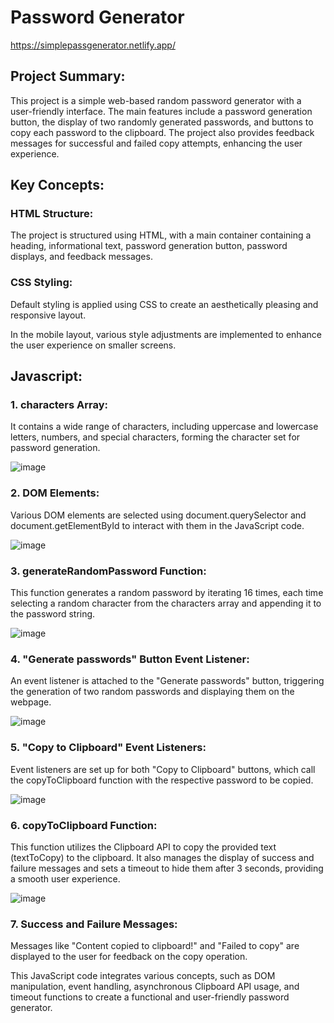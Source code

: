 # Password Generator

https://simplepassgenerator.netlify.app/

## Project Summary:

This project is a simple web-based random password generator with a user-friendly interface. The main features include a password generation button, the display of two randomly generated passwords, and buttons to copy each password to the clipboard. 
The project also provides feedback messages for successful and failed copy attempts, enhancing the user experience.

## Key Concepts:

### HTML Structure:

The project is structured using HTML, with a main container containing a heading, informational text, password generation button, password displays, and feedback messages.

### CSS Styling:
Default styling is applied using CSS to create an aesthetically pleasing and responsive layout.

In the mobile layout, various style adjustments are implemented to enhance the user experience on smaller screens. 

## Javascript:

### 1. characters Array:
 
It contains a wide range of characters, including uppercase and lowercase letters, numbers, and special characters, forming the character set for password generation.

![image](https://github.com/ChrisserDev/Mini-JS-Projects-Password-Generator/assets/126911205/baa7d683-88bf-4055-9617-42fafcde04e2)

### 2. DOM Elements:
 
Various DOM elements are selected using document.querySelector and document.getElementById to interact with them in the JavaScript code.

![image](https://github.com/ChrisserDev/Mini-JS-Projects-Password-Generator/assets/126911205/0e1324c6-d920-404b-b489-13667ffd89d9)

### 3. generateRandomPassword Function:
 
This function generates a random password by iterating 16 times, each time selecting a random character from the characters array and appending it to the password string.

![image](https://github.com/ChrisserDev/Mini-JS-Projects-Password-Generator/assets/126911205/437ca370-dfff-4f4f-b02c-140ec2816361)

### 4. "Generate passwords" Button Event Listener:
 
An event listener is attached to the "Generate passwords" button, triggering the generation of two random passwords and displaying them on the webpage.

![image](https://github.com/ChrisserDev/Mini-JS-Projects-Password-Generator/assets/126911205/64ed66fa-4713-47b5-bcf5-923d4744c1e6)

### 5. "Copy to Clipboard" Event Listeners:
 
Event listeners are set up for both "Copy to Clipboard" buttons, which call the copyToClipboard function with the respective password to be copied.

![image](https://github.com/ChrisserDev/Mini-JS-Projects-Password-Generator/assets/126911205/cd031664-2cb8-4707-8e17-f861cdeaff0b)

### 6. copyToClipboard Function:
 
This function utilizes the Clipboard API to copy the provided text (textToCopy) to the clipboard. It also manages the display of success and failure messages and sets a timeout to hide them after 3 seconds, providing a smooth user experience.

![image](https://github.com/ChrisserDev/Mini-JS-Projects-Password-Generator/assets/126911205/ee7327c1-23bc-4bc3-9576-489a14c55a4a)

### 7. Success and Failure Messages:
Messages like "Content copied to clipboard!" and "Failed to copy" are displayed to the user for feedback on the copy operation.

This JavaScript code integrates various concepts, such as DOM manipulation, event handling, asynchronous Clipboard API usage, and timeout functions to create a functional and user-friendly password generator.
